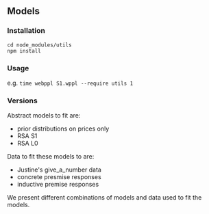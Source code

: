 ## Models

### Installation

	cd node_modules/utils
	npm install

### Usage

e.g. `time webppl S1.wppl --require utils 1`

### Versions

Abstract models to fit are:

* prior distributions on prices only
* RSA S1
* RSA L0

Data to fit these models to are:

* Justine's give_a_number data
* concrete presmise responses
* inductive premise responses

We present different combinations of models and data used to fit the models.